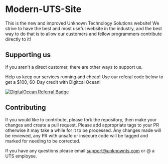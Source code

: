 # Modern-UTS-Site

This is the new and improved Unknown Technology Solutions website!
We strive to have the best and most useful website in the industry, and the best way to do that is to allow our customers and fellow programmers contribute directly to it!

## Supporting us

If you aren't a direct customer, there are other ways to support us.

Help us keep our services running and cheap! Use our referal code below to get a $100, 60-Day credit with Digitcal Ocean!

[![DigitalOcean Referral Badge](https://web-platforms.sfo2.cdn.digitaloceanspaces.com/WWW/Badge%201.svg)](https://www.digitalocean.com/?refcode=da3612d7afd1&utm_campaign=Referral_Invite&utm_medium=Referral_Program&utm_source=badge)

## Contributing

If you would like to contribute, please fork the repository, then make your changes and create a pull request.
Please add appropriate tags to your PR otherwise it may take a while for it to be processed.
Any changes made will be reviewed, any PR with unsafe or insecure code will be tagged and marked for needing to be corrected.

If you have any questions please email support@unknownts.com or @ a UTS employee.
